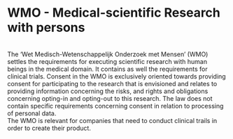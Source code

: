 # WMO - Medical-scientific Research with persons

</br>
The ‘Wet Medisch-Wetenschappelijk Onderzoek met Mensen’ (WMO) settles the requirements for executing scientific research with human beings in the medical domain. It contains as well the requirements for clinical trials. Consent in the WMO is exclusively oriented towards providing consent for participating to the research that is envisioned and relates to providing information concerning the risks, and rights and obligations concerning opting-in and opting-out to this research. The law does not contain specific requirements concerning consent in relation to processing of personal data.
<br>
The WMO is relevant for companies that need to conduct clinical trails in order to create their product.

